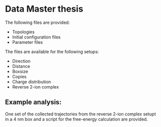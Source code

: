 # Data Master thesis

The following files are provided:
- Topologies
- Initial configuration files
- Parameter files

The files are available for the following setups:
- Direction
- Distance
- Boxsize
- Copies
- Charge distribution
- Reverse 2-ion complex

## Example analysis:
One set of the collected trajectories from the reverse 2-ion complex setupt in a 4 nm box and a script for the free-energy calculation are provided.
